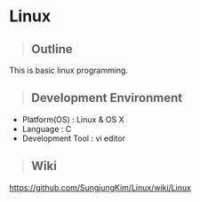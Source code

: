 # Linux
>## Outline
This is basic linux programming.
>## Development Environment
- Platform(OS) : Linux & OS X
- Language : C
- Development Tool : vi editor

>## Wiki
 https://github.com/SungjungKim/Linux/wiki/Linux
